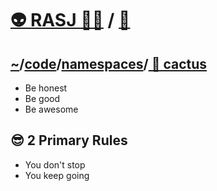 # [👽 RASJ 👨‍💻](https://github.com/rasj-machine) / [🧬](https://github.com/rasj-lab-cactus)

## [~](https://github.com/rasj-machine/home)/[code](https://github.com/rasj-machine/code)/[namespaces](https://github.com/rasj-machine/code/tree/main/namespaces)/[ 🌵 cactus](https://github.com/rasj-lab-cactus/codespace)

- Be honest
- Be good
- Be awesome

## 😎 2 Primary Rules
- You don't stop
- You keep going
